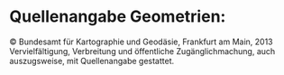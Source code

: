 # Quellenangabe Geometrien:

&copy; Bundesamt für Kartographie und Geodäsie, Frankfurt am Main, 2013 Vervielfältigung, Verbreitung und öffentliche Zugänglichmachung, auch auszugsweise, mit Quellenangabe gestattet.
